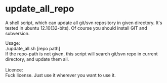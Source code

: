 update_all_repo
===============

A shell script, which can update all git/svn repository in given directory. It's tested in ubuntu 12.10(32-bits). Of course you should install GIT and subversion.

Usage:<br/>
  ./update_all.sh [repo path]<br/>
  If the repo-path is not given, this script will search git/svn repo in current directory, and update them all.<br/><br/>
Licence:<br/>
  Fuck license. Just use it wherever you want to use it.
